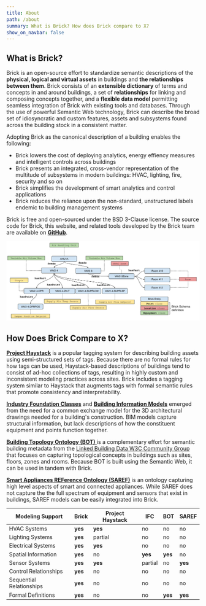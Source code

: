 ```yaml
---
title: About
path: /about
summary: What is Brick? How does Brick compare to X?
show_on_navbar: false
---
```


## What is Brick?

Brick is an open-source effort to standardize semantic descriptions of the **physical, logical and virtual assets** in buildings and **the relationships between them**.
Brick consists of an **extensible dictionary** of terms and concepts in and around buildings, a set of **relationships** for linking and composing concepts together, and a **flexible data model** permitting seamless integration of Brick with existing tools and databases.
Through the use of powerful Semantic Web technology, Brick can describe the broad set of idiosyncratic and custom features, assets and subsystems found across the building stock in a consistent matter.

Adopting Brick as the canonical description of a building enables the following:

- Brick lowers the cost of deploying analytics, energy effiency measures and intelligent controls across buildings
- Brick presents an integrated, cross-vendor representation of the multitude of subsystems in modern buildings: HVAC, lighting, fire, security and so on
- Brick simplifies the development of smart analytics and control applications
- Brick reduces the reliance upon the non-standard, unstructured labels endemic to building management systems

Brick is free and open-sourced under the BSD 3-Clause license. The source code for Brick, this website, and related tools developed by the Brick team are available on **[GitHub](https://github.com/BrickSchema)**.

![Brick Model Example](images/brick-model-example.png)

## How Does Brick Compare to X?

[**Project Haystack**](https://project-haystack.org/) is a popular tagging system for describing building assets using semi-structured sets of tags.
Because there are no formal rules for how tags can be used, Haystack-based descriptions of buildings tend to consist of ad-hoc collections of tags, resulting in highly custom and inconsistent modeling practices across sites.
Brick includes a tagging system similar to Haystack that augments tags with formal semantic rules that promote consistency and interpretability.

[**Industry Foundation Classes**](https://technical.buildingsmart.org/) and [**Building Information Models**](https://www.nationalbimstandard.org/) emerged from the need for a common exchange model for the 3D architectural drawings needed for a building's construction. BIM models capture structural information, but lack descriptions of how the constituent equipment and points function together.

[**Building Topology Ontology (BOT)** ](https://w3c-lbd-cg.github.io/bot/) is a complementary effort for semantic building metadata from the [Linked Building Data W3C Community Group](https://www.w3.org/community/lbd/) that focuses on capturing topological concepts in buildings such as sites, floors, zones and rooms. Because BOT is built using the Semantic Web, it can be used in tandem with Brick.

[**Smart Appliances REFerence Ontology (SAREF)**](https://sites.google.com/site/smartappliancesproject/ontologies/reference-ontology) is an ontology capturing high level aspects of smart and connected appliances. While SAREF does not capture the the full spectrum of equipment and sensors that exist in buildings, SAREF models can be easily integrated into Brick.


Modeling Support         | **Brick** | **Project Haystack** | **IFC** | **BOT** | **SAREF**
-------------------------|-----------|----------------------|---------|---------|----------
HVAC Systems             |  **yes**      |       **yes**    |   no    |   no    |   no
Lighting Systems         |  **yes**      |       partial    |   no    |   no    |   no
Electrical Systems       |  **yes**      |       **yes**    |   no    |   no    |   no
Spatial Information      |  **yes**      |       no         |**yes**  |**yes**  |   no
Sensor Systems           |  **yes**      |       **yes**    |  partial|   no    |   **yes**
Control Relationships    |  **yes**      |       no         |   no    |   no    |   no
Sequential Relationships |  **yes**      |       no         |   no    |   no    |   no
Formal Definitions       |  **yes**      |       no         |   no    |**yes**  |   **yes**
